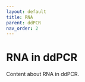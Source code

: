 ```yaml
---
layout: default
title: RNA
parent: ddPCR
nav_order: 2
---
```


# RNA in ddPCR
Content about RNA in ddPCR.
